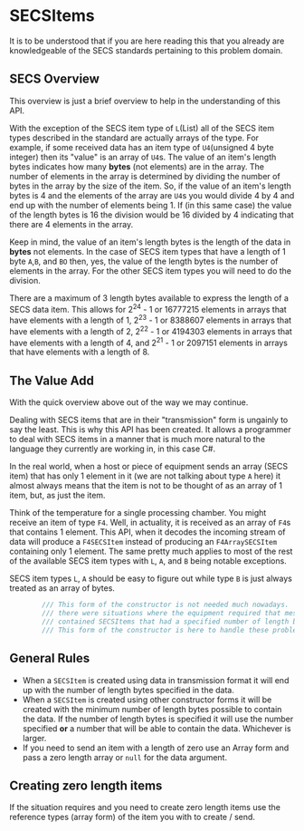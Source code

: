 # SECSItems

It is to be understood that if you are here reading this that you already are
knowledgeable of the SECS standards pertaining to this problem domain.

## SECS Overview

This overview is just a brief overview to help in the understanding of this API.

With the exception of the SECS item type of `L`(List) all of the SECS item types
described in the standard are actually arrays of the type.  For example, if
some received data has an item type of `U4`(unsigned 4 byte integer) then its
&quot;value&quot; is an array of `U4`s.  The value of an item's length bytes indicates
how many **bytes** (not elements) are in the array.  The number of elements in
the array is determined by dividing the number of bytes in the array by the size
of the item.  So, if the value of an item's length bytes is 4 and the elements of the
array are `U4`s you would divide 4 by 4 and end up with the number of elements
being 1.  If (in this same case) the value of the length bytes is 16 the
division would be 16 divided by 4 indicating that there are 4 elements in the
array.

Keep in mind, the value of an item's length bytes is the length of the data in **bytes**
not elements.  In the case of SECS item types that have a length of 1 byte
`A`,`B`, and `BO` then, yes, the value of the length bytes is the number of elements
in the array.  For the other SECS item types you will need to do the division.

There are a maximum of 3 length bytes available to express the length of a SECS
data item.  This allows for 2<sup>24</sup> - 1 or 16777215 elements in arrays that have elements
with a length of 1, 2<sup>23</sup> - 1 or 8388607 elements in arrays that have elements
with a length of 2, 2<sup>22</sup> - 1 or 4194303 elements in arrays that have elements
with a length of 4, and 2<sup>21</sup> - 1 or 2097151 elements in arrays that have elements
with a length of 8.

## The Value Add

With the quick overview above out of the way we may continue.

Dealing with SECS items that are in their &quot;transmission&quot; form is ungainly
to say the least. This is why this API has been created.  It allows a programmer to
deal with SECS items in a manner that is much more natural to the language they
currently are working in, in this case C#.

In the real world, when a host or piece of equipment sends an array (SECS item)
that has only 1
element in it (we are not talking about type `A` here) it almost always means that
the item is not to be thought of as an array of 1 item, but, as just the item.

Think of the temperature for a single processing chamber.  You might receive an
item of type `F4`.  Well, in actuality, it is received as an array of `F4`s that
contains 1 element.
This API, when it decodes the incoming stream of data will produce a `F4SECSItem`
instead of producing an `F4ArraySECSItem` containing only 1 element.  The same
pretty much applies to most of the rest of the available SECS item types with
`L`, `A`, and `B` being notable exceptions.

SECS item types `L`, `A` should be easy to figure out while type `B` is just always
treated as an array of bytes.

``` C#
        /// This form of the constructor is not needed much nowadays.  In the past
        /// there were situations where the equipment required that messages
        /// contained SECSItems that had a specified number of length bytes.
        /// This form of the constructor is here to handle these problem child cases.
```

## General Rules

- When a `SECSItem` is created using data in transmission format it will end up with the
number of length bytes specified in the data.
- When a `SECSItem` is created using other constructor forms it will be created with
the minimum number of length bytes possible to contain the data. If the number of length bytes is
specified it will use the number specified **or** a number that will be able  to
contain the data.  Whichever is larger.
- If you need to send an item with a length of zero use an Array form and pass
a zero length array or `null` for the data argument.

## Creating zero length items

If the situation requires and you need to create zero length items use the reference types
(array form) of the item you with to create / send.
